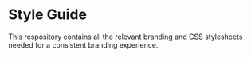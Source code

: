 # Style Guide
This respository contains all the relevant branding and CSS stylesheets needed for a consistent branding experience.

